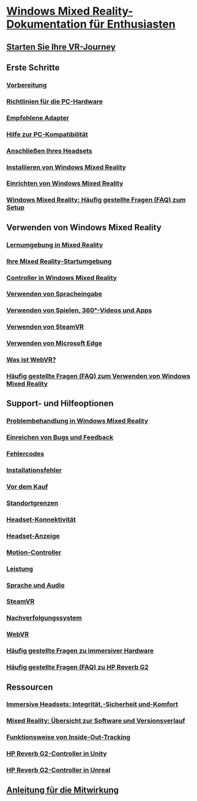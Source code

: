 # [Windows Mixed Reality-Dokumentation für Enthusiasten](index.yml)
## [Starten Sie Ihre VR-Journey](vr-journey.md)

## Erste Schritte
### [Vorbereitung](before-you-start.md)
### [Richtlinien für die PC-Hardware](windows-mixed-reality-minimum-pc-hardware-compatibility-guidelines.md)
### [Empfohlene Adapter](recommended-adapters-for-windows-mixed-reality-capable-pcs.md)
### [Hilfe zur PC-Kompatibilität](get-help-with-pc-compatibility.md)
### [Anschließen Ihres Headsets](plug-in-your-headset.md)
### [Installieren von Windows Mixed Reality](install-windows-mixed-reality.md)
### [Einrichten von Windows Mixed Reality](set-up-windows-mixed-reality.md)
### [Windows Mixed Reality: Häufig gestellte Fragen (FAQ) zum Setup](wmr-setup-faq.yml)

## Verwenden von Windows Mixed Reality
### [Lernumgebung in Mixed Reality](learn-mixed-reality.md)
### [Ihre Mixed Reality-Startumgebung](your-mixed-reality-home.md)
### [Controller in Windows Mixed Reality](controllers-in-wmr.md)
### [Verwenden von Spracheingabe](using-speech-in-wmr.md)
### [Verwenden von Spielen, 360°-Videos und Apps](using-games-and-apps-in-windows-mixed-reality.md)
### [Verwenden von SteamVR](using-steamvr-with-windows-mixed-reality.md)
### [Verwenden von Microsoft Edge](using-microsoft-edge.md)
### [Was ist WebVR?](webvr.md)
### [Häufig gestellte Fragen (FAQ) zum Verwenden von Windows Mixed Reality](using-wmr-faq.yml)

## Support- und Hilfeoptionen
### [Problembehandlung in Windows Mixed Reality](troubleshooting-windows-mixed-reality.md)
### [Einreichen von Bugs und Feedback](filing-feedback.md)
### [Fehlercodes](error-codes.md)
### [Installationsfehler](installation_errors.md)
### [Vor dem Kauf](before-you-buy-faqs.md)
### [Standortgrenzen](boundary-questions.md)
### [Headset-Konnektivität](headset-connectivity.md)
### [Headset-Anzeige](headset-display.md)
### [Motion-Controller](motion-controller-problems.md)
### [Leistung](performance-questions.md)
### [Sprache und Audio](speech-and-audio.md)
### [SteamVR](steamvr-questions.md)
### [Nachverfolgungssystem](tracking.md)
### [WebVR](webvr-questions.md)
### [Häufig gestellte Fragen zu immersiver Hardware](other-questions.md)
### [Häufig gestellte Fragen (FAQ) zu HP Reverb G2](reverbG2-faq.yml)

## Ressourcen
### [Immersive Headsets: Integrität,-Sicherheit und-Komfort](wmr-health-safety-comfort.md)
### [Mixed Reality: Übersicht zur Software und Versionsverlauf](mixed-reality-software.md)
### [Funktionsweise von Inside-Out-Tracking](tracking-system.md)
### [HP Reverb G2-Controller in Unity](/windows/mixed-reality/develop/unity/unity-reverb-g2-controllers)
### [HP Reverb G2-Controller in Unreal](/windows/mixed-reality/develop/unreal/unreal-reverb-g2-controllers)

## [Anleitung für die Mitwirkung](contributing.md)
